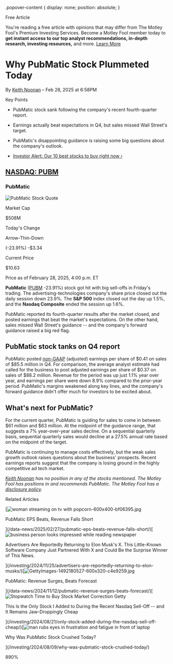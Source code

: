 .popover-content { display: none; position: absolute; }

Free Article[](#)

You're reading a free article with opinions that may differ from The Motley Fool's Premium Investing Services. Become a Motley Fool member today to **get instant access to our top analyst recommendations, in-depth research, investing resources,** and more. [Learn More](https://www.fool.com/mms/mark/op-free-tbox-art)

Why PubMatic Stock Plummeted Today
==================================

By [Keith Noonan](/author/6956/) – Feb 28, 2025 at 6:58PM

Key Points

*   PubMatic stock sank following the company's recent fourth-quarter report.
    
*   Earnings actually beat expectations in Q4, but sales missed Wall Street's target.
    
*   PubMatic's disappointing guidance is raising some big questions about the company's outlook.
    
*   [Investor Alert: Our 10 best stocks to buy right now ›](https://www.fool.com/mms/mark/e-sa-nonbbn-kp?aid=10969&source=isaedikp0000035)
    

[NASDAQ: PUBM](/quote/nasdaq/pubm/)
-----------------------------------

### PubMatic

![PubMatic Stock Quote](https://g.foolcdn.com/art/companylogos/mark/PUBM.png)

Market Cap

$508M

Today's Change

Arrow-Thin-Down

(-23.91%) -$3.34

Current Price

$10.63

Price as of February 28, 2025, 4:00 p.m. ET

**PubMatic** ([PUBM](/quote/nasdaq/pubm/) -23.91%) stock got hit with big sell-offs in Friday's trading. The advertising-technologies company's share price closed out the daily session down 23.9%. The **S&P 500** index closed out the day up 1.5%, and the **Nasdaq Composite** ended the session up 1.6%.

PubMatic reported its fourth-quarter results after the market closed, and posted earnings that beat the market's expectations. On the other hand, sales missed Wall Street's guidance -- and the company's forward guidance raised a big red flag.

PubMatic stock tanks on Q4 report
---------------------------------

PubMatic posted [non-GAAP](https://www.fool.com/investing/how-to-invest/stocks/gaap-vs-non-gaap/) (adjusted) earnings per share of $0.41 on sales of $85.5 million in Q4. For comparison, the average analyst estimate had called for the business to post adjusted earnings per share of $0.37 on sales of $88.2 million. Revenue for the period was up just 1.1% year over year, and earnings per share were down 8.9% compared to the prior-year period. PubMatic's margins weakened along key lines, and the company's forward guidance didn't offer much for investors to be excited about.

What's next for PubMatic?
-------------------------

For the current quarter, PubMatic is guiding for sales to come in between $61 million and $63 million. At the midpoint of the guidance range, that suggests a 7% year-over-year sales decline. On a sequential quarterly basis, sequential quarterly sales would decline at a 27.5% annual rate based on the midpoint of the target.

PubMatic is continuing to manage costs effectively, but the weak sales growth outlook raises questions about the business' prospects. Recent earnings reports suggest that the company is losing ground in the highly competitive ad tech market.

_[Keith Noonan](https://www.fool.com/author/6956/) has no position in any of the stocks mentioned. The Motley Fool has positions in and recommends PubMatic. The Motley Fool has a [disclosure policy](https://www.fool.com/legal/fool-disclosure-policy/)._

Related Articles

[![woman streaming on tv with popcorn-600x400-bf06395.jpg](https://g.foolcdn.com/image/?url=https%3A%2F%2Fcdn.content.foolcdn.com%2Fimages%2F1umn9qeh%2Fproduction%2F1663cfd442c16930121022dab171832568618031-600x400.jpg&op=resize&w=92&h=52)

PubMatic EPS Beats, Revenue Falls Short

](/data-news/2025/02/27/pubmatic-eps-beats-revenue-falls-short/)[![business person looks impressed while reading newspaper](https://g.foolcdn.com/image/?url=https%3A%2F%2Fg.foolcdn.com%2Feditorial%2Fimages%2F798564%2Fbusiness-person-looks-impressed-while-reading-newspaper.jpg&op=resize&w=92&h=52)

Advertisers Are Reportedly Returning to Elon Musk's X. This Little-Known Software Company Just Partnered With X and Could Be the Surprise Winner of This News.

](/investing/2024/11/25/advertisers-are-reportedly-returning-to-elon-musks/)[![GettyImages-1492180527-600x320-c4e9259.jpg](https://g.foolcdn.com/image/?url=https%3A%2F%2Fcdn.content.foolcdn.com%2Fimages%2F1umn9qeh%2Fproduction%2F086cbd0f064f710d0ef1ee8d4d54055bc5d2e3ac-599x320.jpg&op=resize&w=92&h=52)

PubMatic: Revenue Surges, Beats Forecast

](/data-news/2024/11/12/pubmatic-revenue-surges-beats-forecast/)[![Stopwatch Time to Buy Stock Market Correction Getty](https://g.foolcdn.com/image/?url=https%3A%2F%2Fg.foolcdn.com%2Feditorial%2Fimages%2F787844%2Fstopwatch-time-to-buy-stock-market-correction-getty.jpg&op=resize&w=92&h=52)

This Is the Only Stock I Added to During the Recent Nasdaq Sell-Off -- and It Remains Jaw-Droppingly Cheap

](/investing/2024/08/21/only-stock-added-during-the-nasdaq-sell-off-cheap/)[![man rubs eyes in frustration and fatigue in front of laptop](https://g.foolcdn.com/image/?url=https%3A%2F%2Fg.foolcdn.com%2Feditorial%2Fimages%2F786682%2Fman-rubs-eyes-in-frustration-and-fatigue-in-front-of-laptop.jpg&op=resize&w=92&h=52)

Why Was PubMatic Stock Crushed Today?

](/investing/2024/08/09/why-was-pubmatic-stock-crushed-today/)

890%